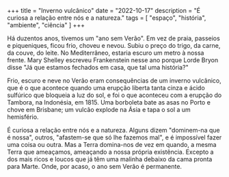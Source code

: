 +++
title = "Inverno vulcânico"
date = "2022-10-17"
description = "É curiosa a relação entre nós e a natureza."
tags = [
    "espaço", "história", "ambiente", "ciência"
]
+++

Há duzentos anos, tivemos um "ano sem Verão". Em vez de praia, passeios e piqueniques, ficou frio, choveu e nevou. Subiu o preço do trigo, da carne, da couve, do leite. No Mediterrâneo, estaria escuro um metro à nossa frente. Mary Shelley escreveu Frankenstein nesse ano porque Lorde Bryon disse "Já que estamos fechados em casa, que tal uma história?"

Frio, escuro e neve no Verão eram consequências de um inverno vulcânico, que é o que acontece quando uma erupção liberta tanta cinza e ácido sulfúrico que bloqueia a luz do sol, e foi o que aconteceu com a erupção do Tambora, na Indonésia, em 1815. Uma borboleta bate as asas no Porto e chove em Brisbane; um vulcão explode na Ásia e tapa o sol a um hemisfério.

É curiosa a relação entre nós e a natureza. Alguns dizem "dominem-na que é nossa", outros, "afastem-se que só lhe fazemos mal", e é impossível fazer uma coisa ou outra. Mas a Terra domina-nos de vez em quando, a mesma Terra que ameaçamos, ameaçando a nossa própria existência. Excepto a dos mais ricos e loucos que já têm uma malinha debaixo da cama pronta para Marte. Onde, por acaso, o ano sem Verão é permanente.
